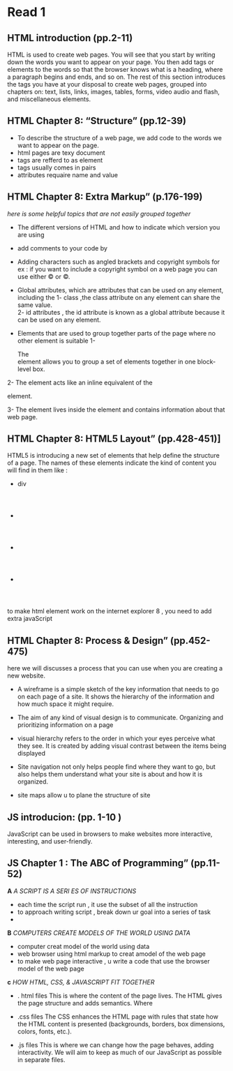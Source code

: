 
# Read 1


 ## HTML introduction   (pp.2-11)
  HTML is used to create web pages. You will see that you start by writing down the words you want to appear on your page. You then add tags or elements to the words so that the browser knows what is a heading, where a paragraph begins and ends, and so on.
The rest of this section introduces the tags you have at your disposal to create web pages, grouped into chapters on: text, lists, links, images, tables, forms, video audio and flash, and miscellaneous elements.

 ## HTML Chapter 8:  “Structure” (pp.12-39)

 
 * To describe the structure of a web page, we add code to the words we want to appear on the page.
 * html pages are texy document
 * tags are refferd to as element 
 * tags usually comes in pairs 
 * attributes requaire name and value 
  


##  HTML Chapter 8: Extra Markup” (p.176-199)

 *here is some helpful topics that are not easily grouped together*

* The different versions of HTML and how to indicate which  version you are using
*  add comments to your code  by <!-- comment goes here --> 
* Adding characters such as angled brackets and copyright symbols 
for ex : if you want to include a copyright symbol on a web page you can use either &copy; or &#169;.

* Global attributes, which are attributes that can be used on any element, including the 
1- class ,the class attribute on any element can share the same value.  
2-  id attributes , the id attribute is known as a global attribute because it can be used on any element.

* Elements that are used to group together parts of the page where no other element is suitable
1- <div>
The <div> element allows you to group a set of elements together in one block-level box.

2- <span>
The <span> element acts like an inline equivalent of the <div> element.

3- <meta>
The <meta> element lives inside the <head> element and contains information about that web page.



 ## HTML Chapter 8: HTML5 Layout” (pp.428-451)]

 HTML5 is introducing a new set of elements that help define the structure of a page.
 The names of these elements indicate the kind of content you will find in them like :
 * div 
 * <header>
 * <nav>
 * <article>

to make html element work on the internet explorer 8 , you need to add extra javaScript 



 ## HTML Chapter 8:  Process & Design” (pp.452-475)

  here we will discusses a process that you can use when you are creating a new website.

  * A wireframe is a simple sketch of the key information that needs to go on each page of a site. It shows the hierarchy of the information and how much space it might require.

 * The  aim of any kind of visual design is to communicate. Organizing and prioritizing information on a page 

 * visual hierarchy refers to the order in which your eyes perceive what they see. It is created by adding visual contrast between the items being displayed

 * Site navigation not only helps people find where they want to go, but also helps them understand what your site is about and how it is organized. 

 * site maps allow u to plane the structure of site 



##  JS introducion:  (pp. 1-10 ) 

 JavaScript can be used in browsers to make websites more interactive, interesting, and user-friendly. 


 ## JS Chapter 1  : The ABC of Programming” (pp.11-52)

**A** 
*A SCRIPT IS A SERI ES OF INSTRUCTIONS*
* each time the script run , it use the subset of all the instruction 
* to approach writing script , break down ur goal into a series of task 
* 

**B**
*COMPUTERS CREATE MODELS OF THE WORLD USING DATA*
* computer creat model of the world using data 
* web browser using html markup to creat amodel of the web page 
* to make web page interactive , u write a code that use the browser model of the web page 

**c**
*HOW HTML, CSS, & JAVASCRIPT FIT TOGETHER*
* . html files 
This is where the content of the page lives. The HTML gives the page structure and adds semantics. 
Where 

* .css files 
The CSS enhances the HTML page with rules that state how the HTML content is presented (backgrounds, borders, box dimensions, colors, fonts, etc.). 

* .js files 
This is where we can change how the page behaves, adding interactivity. We will aim to keep as much of our JavaScript as possible in separate files. 





